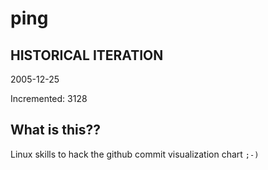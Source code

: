 # ping

## HISTORICAL ITERATION
2005-12-25

Incremented: 3128

## What is this?? 
Linux skills to hack the github commit visualization chart `;-)`
